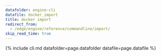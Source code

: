 ```yaml
---
datafolder: engine-cli
datafile: docker_import
title: docker import
redirect_from:
  - /edge/engine/reference/commandline/import/
skip_read_time: true
---
```

<!--
This page is automatically generated from Docker's source code. If you want to
suggest a change to the text that appears here, open a ticket or pull request
in the source repository on GitHub:

https://github.com/docker/cli
-->
{% include cli.md datafolder=page.datafolder datafile=page.datafile %}
